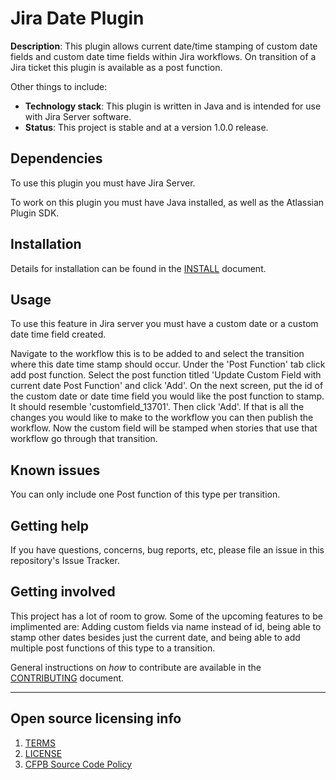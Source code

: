 # Jira Date Plugin

**Description**:  This plugin allows current date/time stamping of custom date fields and custom date time fields within Jira workflows. On transition of a Jira ticket this plugin is available as a post function.

Other things to include:

  - **Technology stack**: This plugin is written in Java and is intended for use with Jira Server software.
  - **Status**: This project is stable and at a version 1.0.0 release.


## Dependencies

To use this plugin you must have Jira Server.

To work on this plugin you must have Java installed, as well as the Atlassian Plugin SDK.

## Installation

Details for installation can be found in the [INSTALL](INSTALL.md) document.

## Usage

To use this feature in Jira server you must have a custom date or a custom date time field created.

Navigate to the workflow this is to be added to and select the transition where this date time stamp should occur.
Under the 'Post Function' tab click add post function.
Select the post function titled 'Update Custom Field with current date Post Function' and click 'Add'.
On the next screen, put the id of the custom date or date time field you would like the post function to stamp.
    It should resemble 'customfield_13701'.
Then click 'Add'.
If that is all the changes you would like to make to the workflow you can then publish the workflow.
Now the custom field will be stamped when stories that use that workflow go through that transition.

## Known issues

You can only include one Post function of this type per transition.

## Getting help

If you have questions, concerns, bug reports, etc, please file an issue in this repository's Issue Tracker.

## Getting involved

This project has a lot of room to grow. Some of the upcoming features to be implimented are: Adding custom fields via name instead of id, being able to stamp other dates besides just the current date, and being able to add multiple post functions of this type to a transition.

General instructions on _how_ to contribute are available in the [CONTRIBUTING](CONTRIBUTING.md) document.


----

## Open source licensing info
1. [TERMS](TERMS.md)
2. [LICENSE](LICENSE)
3. [CFPB Source Code Policy](https://github.com/cfpb/source-code-policy/)
